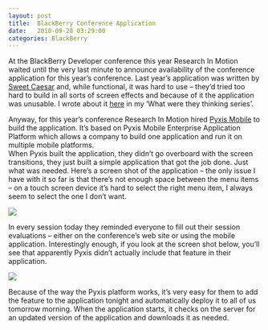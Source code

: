 ```yaml
---
layout: post
title:  BlackBerry Conference Application
date:   2010-09-28 03:29:00
categories: BlackBerry
---
```

At the BlackBerry Developer conference this year Research In Motion waited until the very last minute to announce availability of the conference application for this year’s conference. Last year’s application was written by [Sweet Caesar](http://www.sweetcaesar.com/) and, while functional, it was hard to use – they’d tried too hard to build in all sorts of screen effects and because of it the application was unusable. I wrote about it [here](index.php/blackberry/how-not-to-blackberry-java.html) in my ‘What were they thinking series’.

Anyway, for this year’s conference Research In Motion hired [Pyxis Mobile](http://pyxismobile.com/) to build the application. It’s based on Pyxis Mobile Enterprise Application Platform which allows a company to build one application and run it on multiple mobile platforms.  
When Pyxis built the application, they didn’t go overboard with the screen transitions, they just built a simple application that got the job done. Just what was needed. Here’s a screen shot of the application – the only issue I have with it so far is that there’s not enough space between the menu items – on a touch screen device it’s hard to select the right menu item, I always seem to select the one I don’t want.

![](images/stories/screenshot-sep2710-103132a.jpg)

In every session today they reminded everyone to fill out their session evaluations – either on the conference’s web site or using the mobile application. Interestingly enough, if you look at the screen shot below, you’ll see that apparently Pyxis didn’t actually include that feature in their application.

![](images/stories/screenshot-sep2710-103313a.jpg)

Because of the way the Pyxis platform works, it’s very easy for them to add the feature to the application tonight and automatically deploy it to all of us tomorrow morning. When the application starts, it checks on the server for an updated version of the application and downloads it as needed.